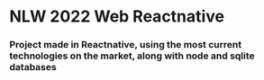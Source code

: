 # NLW 2022 Web Reactnative

### Project made in Reactnative, using the most current technologies on the market, along with node and sqlite databases
